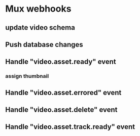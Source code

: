 # Mux webhooks

## update video schema

## Push database changes

## Handle "video.asset.ready" event

### assign thumbnail

## Handle "video.asset.errored" event

## Handle "video.asset.delete" event

## Handle "video.asset.track.ready" event
